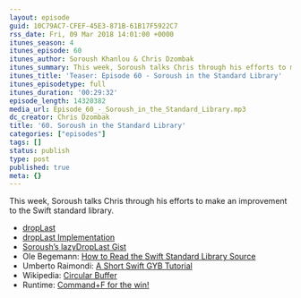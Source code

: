 ```yaml
---
layout: episode
guid: 10C79AC7-CFEF-45E3-871B-61B17F5922C7
rss_date: Fri, 09 Mar 2018 14:01:00 +0000
itunes_season: 4
itunes_episode: 60
itunes_author: Soroush Khanlou & Chris Dzombak
itunes_summary: This week, Soroush talks Chris through his efforts to make an improvement to the Swift standard library.
itunes_title: 'Teaser: Episode 60 - Soroush in the Standard Library'
itunes_episodetype: full
itunes_duration: '00:29:32'
episode_length: 14320382
media_url: Episode_60_-_Soroush_in_the_Standard_Library.mp3
dc_creator: Chris Dzombak
title: '60. Soroush in the Standard Library'
categories: ["episodes"]
tags: []
status: publish
type: post
published: true
meta: {}
---
```

This week, Soroush talks Chris through his efforts to make an improvement to the Swift standard library.

- [dropLast](https://developer.apple.com/documentation/swift/array/1689669-droplast)
- [dropLast Implementation](https://github.com/apple/swift/blob/master/stdlib/public/core/Sequence.swift#L1246-L1271)
- [Soroush’s lazyDropLast Gist](https://gist.github.com/khanlou/34108c7aa0f4068e807d7f163bbb379c)
- Ole Begemann: [How to Read the Swift Standard Library Source](https://oleb.net/blog/2016/10/swift-stdlib-source/)
- Umberto Raimondi: [A Short Swift GYB Tutorial](https://www.uraimo.com/2016/02/09/a-short-swift-gyb-tutorial/)
- Wikipedia: [Circular Buffer](https://en.wikipedia.org/wiki/Circular_buffer)
- Runtime: [Command+F for the win!](https://spec.fm/podcasts/runtime/59128)

